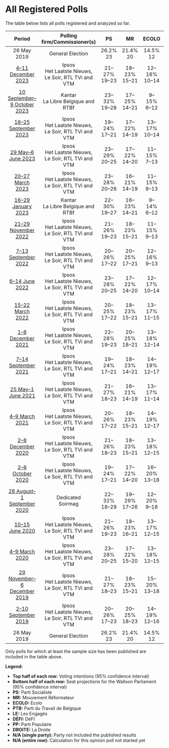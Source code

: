 # All Registered Polls

The table below lists all polls registered and analyzed so far.

| Period     | Polling firm/Commissioner(s) | PS | MR | ECOLO | PTB | LE | DÉFI | PP | DROITE |
|:----------:|:----------------------------:|:--:|:--:|:--:|:--:|:--:|:--:|:--:|:--:|
| 26 May 2019 | General Election | 26.2% <br> 23 | 21.4% <br> 20 | 14.5% <br> 12 | 13.7% <br> 10 | 11.0% <br> 10 | 4.1% <br> 0 | 3.7% <br> 0 | 0.2% <br> 0 |
| [4–11 December 2023](2023-12-11-Ipsos.html) | Ipsos <br> Het Laatste Nieuws, Le Soir, RTL TVi and VTM | 21–27% <br> 19–23 | 18–23% <br> 15–21 | 12–16% <br> 10–14 | 12–16% <br> 9–14 | 12–16% <br> 10–14 | 3–5% <br> 0–1 | N/A <br> N/A | N/A <br> N/A |
| [10 September–9 October 2023](2023-10-09-Kantar.html) | Kantar <br> La Libre Belgique and RTBf | 23–32% <br> 19–28 | 17–25% <br> 14–21 | 9–15% <br> 6–12 | 16–23% <br> 12–20 | 8–14% <br> 5–11 | 3–7% <br> 0–4 | N/A <br> N/A | N/A <br> N/A |
| [18–25 September 2023](2023-09-25-Ipsos.html) | Ipsos <br> Het Laatste Nieuws, Le Soir, RTL TVi and VTM | 19–24% <br> 17–21 | 17–22% <br> 14–19 | 13–17% <br> 10–14 | 17–22% <br> 14–19 | 12–16% <br> 9–13 | 2–4% <br> 0 | N/A <br> N/A | N/A <br> N/A |
| [29 May–6 June 2023](2023-06-06-Ipsos.html) | Ipsos <br> Het Laatste Nieuws, Le Soir, RTL TVi and VTM | 23–29% <br> 20–25 | 17–22% <br> 14–20 | 11–15% <br> 7–13 | 17–21% <br> 14–19 | 9–12% <br> 6–11 | 3–5% <br> 0 | N/A <br> N/A | N/A <br> N/A |
| [20–27 March 2023](2023-03-27-Ipsos.html) | Ipsos <br> Het Laatste Nieuws, Le Soir, RTL TVi and VTM | 23–28% <br> 20–26 | 16–21% <br> 14–19 | 11–15% <br> 8–13 | 15–20% <br> 13–17 | 9–13% <br> 6–11 | 4–6% <br> 0–4 | N/A <br> N/A | N/A <br> N/A |
| [16–29 January 2023](2023-01-29-Kantar.html) | Kantar <br> La Libre Belgique and RTBf | 22–30% <br> 19–27 | 16–23% <br> 14–21 | 9–14% <br> 6–12 | 17–24% <br> 15–21 | 7–12% <br> 4–10 | 4–8% <br> 0–6 | N/A <br> N/A | N/A <br> N/A |
| [21–29 November 2022](2022-11-29-Ipsos.html) | Ipsos <br> Het Laatste Nieuws, Le Soir, RTL TVi and VTM | 21–26% <br> 19–23 | 18–23% <br> 15–21 | 11–15% <br> 9–13 | 16–20% <br> 14–18 | 7–11% <br> 5–9 | 4–7% <br> 0–5 | N/A <br> N/A | N/A <br> N/A |
| [7–13 September 2022](2022-09-13-Ipsos.html) | Ipsos <br> Het Laatste Nieuws, Le Soir, RTL TVi and VTM | 20–26% <br> 17–22 | 20–25% <br> 17–21 | 12–16% <br> 9–13 | 16–21% <br> 14–18 | 8–11% <br> 4–8 | 4–7% <br> 0–5 | N/A <br> N/A | N/A <br> N/A |
| [6–14 June 2022](2022-06-14-Ipsos.html) | Ipsos <br> Het Laatste Nieuws, Le Soir, RTL TVi and VTM | 23–28% <br> 20–25 | 17–22% <br> 14–20 | 12–17% <br> 10–14 | 17–22% <br> 15–19 | 7–11% <br> 4–9 | 3–6% <br> 0–2 | N/A <br> N/A | N/A <br> N/A |
| [15–22 March 2022](2022-03-22-Ipsos.html) | Ipsos <br> Het Laatste Nieuws, Le Soir, RTL TVi and VTM | 20–25% <br> 17–22 | 18–23% <br> 15–21 | 13–17% <br> 11–15 | 17–22% <br> 15–20 | 8–11% <br> 5–10 | 3–5% <br> 0 | N/A <br> N/A | N/A <br> N/A |
| [1–8 December 2021](2021-12-08-Ipsos.html) | Ipsos <br> Het Laatste Nieuws, Le Soir, RTL TVi and VTM | 22–28% <br> 19–23 | 20–25% <br> 18–21 | 13–18% <br> 12–14 | 16–21% <br> 15–17 | 6–10% <br> 3–7 | 3–6% <br> 0–1 | N/A <br> N/A | N/A <br> N/A |
| [7–14 September 2021](2021-09-14-Ipsos.html) | Ipsos <br> Het Laatste Nieuws, Le Soir, RTL TVi and VTM | 19–24% <br> 17–21 | 18–23% <br> 14–21 | 14–19% <br> 12–17 | 16–21% <br> 14–19 | 8–12% <br> 5–10 | 4–7% <br> 0–4 | N/A <br> N/A | N/A <br> N/A |
| [25 May–1 June 2021](2021-06-01-Ipsos.html) | Ipsos <br> Het Laatste Nieuws, Le Soir, RTL TVi and VTM | 21–27% <br> 18–23 | 16–21% <br> 14–19 | 13–17% <br> 11–14 | 17–22% <br> 14–18 | 9–13% <br> 6–11 | 4–7% <br> 0–4 | N/A <br> N/A | N/A <br> N/A |
| [4–9 March 2021](2021-03-09-Ipsos.html) | Ipsos <br> Het Laatste Nieuws, Le Soir, RTL TVi and VTM | 20–26% <br> 17–22 | 18–23% <br> 15–21 | 14–19% <br> 12–17 | 17–22% <br> 15–19 | 7–11% <br> 4–8 | 3–5% <br> 0–1 | N/A <br> N/A | N/A <br> N/A |
| [2–8 December 2020](2020-12-08-Ipsos.html) | Ipsos <br> Het Laatste Nieuws, Le Soir, RTL TVi and VTM | 21–26% <br> 18–23 | 18–23% <br> 15–21 | 13–18% <br> 12–15 | 15–20% <br> 12–17 | 9–12% <br> 6–11 | 3–5% <br> 0 | N/A <br> N/A | N/A <br> N/A |
| [2–8 October 2020](2020-10-08-Ipsos.html) | Ipsos <br> Het Laatste Nieuws, Le Soir, RTL TVi and VTM | 19–24% <br> 17–21 | 17–22% <br> 14–20 | 16–20% <br> 13–18 | 17–21% <br> 15–19 | 8–12% <br> 5–10 | 3–5% <br> 0 | N/A <br> N/A | N/A <br> N/A |
| [28 August–1 September 2020](2020-09-01-Dedicated.html) | Dedicated <br> Soirmag | 22–32% <br> 18–29 | 19–29% <br> 17–26 | 12–20% <br> 9–18 | 12–20% <br> 8–17 | 4–10% <br> 0–6 | 2–7% <br> 0–5 | 2–6% <br> 0–4 | N/A <br> N/A |
| [10–15 June 2020](2020-06-15-Ipsos.html) | Ipsos <br> Het Laatste Nieuws, Le Soir, RTL TVi and VTM | 21–26% <br> 19–23 | 18–23% <br> 16–21 | 13–17% <br> 12–15 | 16–21% <br> 15–19 | 7–10% <br> 4–7 | 4–6% <br> 0–4 | N/A <br> N/A | N/A <br> N/A |
| [4–9 March 2020](2020-03-09-Ipsos.html) | Ipsos <br> Het Laatste Nieuws, Le Soir, RTL TVi and VTM | 23–28% <br> 20–25 | 17–22% <br> 15–20 | 13–18% <br> 12–15 | 16–21% <br> 15–18 | 6–9% <br> 2–7 | 4–7% <br> 0–4 | N/A <br> N/A | N/A <br> N/A |
| [29 November–6 December 2019](2019-12-06-Ipsos.html) | Ipsos <br> Het Laatste Nieuws, Le Soir, RTL TVi and VTM | 21–27% <br> 18–23 | 18–23% <br> 15–21 | 15–20% <br> 13–18 | 14–19% <br> 10–17 | 7–11% <br> 4–9 | 4–6% <br> 0–4 | N/A <br> N/A | N/A <br> N/A |
| [2–10 September 2019](2019-09-10-Ipsos.html) | Ipsos <br> Het Laatste Nieuws, Le Soir, RTL TVi and VTM | 20–26% <br> 17–23 | 20–25% <br> 18–23 | 14–19% <br> 12–16 | 13–18% <br> 10–16 | 7–10% <br> 4–8 | 4–7% <br> 0–4 | N/A <br> N/A | N/A <br> N/A |
| 26 May 2019 | General Election | 26.2% <br> 23 | 21.4% <br> 20 | 14.5% <br> 12 | 13.7% <br> 10 | 11.0% <br> 10 | 4.1% <br> 0 | 3.7% <br> 0 | 0.2% <br> 0 |

Only polls for which at least the sample size has been published are included in the table above.

**Legend:**
+ **Top half of each row:** Voting intentions (95% confidence interval)
+ **Bottom half of each row:** Seat projections for the Walloon Parliament (95% confidence interval)
+ **PS:** Parti Socialiste
+ **MR:** Mouvement Réformateur
+ **ECOLO:** Ecolo
+ **PTB:** Parti du Travail de Belgique
+ **LE:** Les Engagés
+ **DÉFI:** DéFI
+ **PP:** Parti Populaire
+ **DROITE:** La Droite
+ **N/A (single party):** Party not included the published results
+ **N/A (entire row):** Calculation for this opinion poll not started yet

